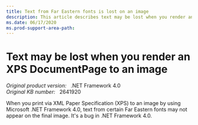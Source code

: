 ```yaml
---
title: Text from Far Eastern fonts is lost on an image
description: This article describes text may be lost when you render an XPS DocumentPage to an image.
ms.date: 06/17/2020
ms.prod-support-area-path:
---
```

# Text may be lost when you render an XPS DocumentPage to an image

_Original product version:_ &nbsp; .NET Framework 4.0  
_Original KB number:_ &nbsp; 2641920

When you print via XML Paper Specification (XPS) to an image by using Microsoft .NET Framework 4.0, text from certain Far Eastern fonts may not appear on the final image. It's a bug in .NET Framework 4.0.
